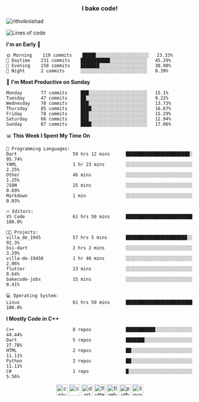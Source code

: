 <h3 align="center">I bake code!</h3>

<p align="left"> <img src="https://komarev.com/ghpvc/?username=rithviknishad" alt="rithviknishad" /> </p>

<!--START_SECTION:waka-->
![Lines of code](https://img.shields.io/badge/From%20Hello%20World%20I%27ve%20Written-23.4%20million%20lines%20of%20code-blue)

**I'm an Early 🐤** 

```text
🌞 Morning    119 commits    █████░░░░░░░░░░░░░░░░░░░░   23.33% 
🌆 Daytime    231 commits    ███████████░░░░░░░░░░░░░░   45.29% 
🌃 Evening    158 commits    ███████░░░░░░░░░░░░░░░░░░   30.98% 
🌙 Night      2 commits      ░░░░░░░░░░░░░░░░░░░░░░░░░   0.39%

```
📅 **I'm Most Productive on Sunday** 

```text
Monday       77 commits     ███░░░░░░░░░░░░░░░░░░░░░░   15.1% 
Tuesday      47 commits     ██░░░░░░░░░░░░░░░░░░░░░░░   9.22% 
Wednesday    70 commits     ███░░░░░░░░░░░░░░░░░░░░░░   13.73% 
Thursday     85 commits     ████░░░░░░░░░░░░░░░░░░░░░   16.67% 
Friday       78 commits     ███░░░░░░░░░░░░░░░░░░░░░░   15.29% 
Saturday     66 commits     ███░░░░░░░░░░░░░░░░░░░░░░   12.94% 
Sunday       87 commits     ████░░░░░░░░░░░░░░░░░░░░░   17.06%

```


📊 **This Week I Spent My Time On** 

```text
💬 Programming Languages: 
Dart                     59 hrs 12 mins      ████████████████████████░   95.74% 
YAML                     1 hr 23 mins        ░░░░░░░░░░░░░░░░░░░░░░░░░   2.25% 
Other                    46 mins             ░░░░░░░░░░░░░░░░░░░░░░░░░   1.25% 
JSON                     25 mins             ░░░░░░░░░░░░░░░░░░░░░░░░░   0.69% 
Markdown                 1 min               ░░░░░░░░░░░░░░░░░░░░░░░░░   0.03%

🔥 Editors: 
VS Code                  61 hrs 50 mins      █████████████████████████   100.0%

🐱‍💻 Projects: 
villa_de_1945            57 hrs 5 mins       ███████████████████████░░   92.3% 
bsi-dart                 2 hrs 2 mins        ░░░░░░░░░░░░░░░░░░░░░░░░░   3.29% 
villa-de-19450           1 hr 46 mins        ░░░░░░░░░░░░░░░░░░░░░░░░░   2.86% 
flutter                  23 mins             ░░░░░░░░░░░░░░░░░░░░░░░░░   0.64% 
bakecode-jobs            15 mins             ░░░░░░░░░░░░░░░░░░░░░░░░░   0.41%

💻 Operating System: 
Linux                    61 hrs 50 mins      █████████████████████████   100.0%

```

**I Mostly Code in C++** 

```text
C++                      8 repos             ███████████░░░░░░░░░░░░░░   44.44% 
Dart                     5 repos             ███████░░░░░░░░░░░░░░░░░░   27.78% 
HTML                     2 repos             ██░░░░░░░░░░░░░░░░░░░░░░░   11.11% 
Python                   2 repos             ██░░░░░░░░░░░░░░░░░░░░░░░   11.11% 
C#                       1 repo              █░░░░░░░░░░░░░░░░░░░░░░░░   5.56%

```



<!--END_SECTION:waka-->

<p align="center">
  <img src="https://devicons.github.io/devicon/devicon.git/icons/cplusplus/cplusplus-original.svg" alt="cplusplus" width="30" height="30"/>
  <img src="https://devicons.github.io/devicon/devicon.git/icons/c/c-original.svg" alt="c" width="30" height="30"/>
  <img src="https://www.vectorlogo.zone/logos/dartlang/dartlang-icon.svg" alt="dart" width="30" height="30"/>
  <img src="https://www.vectorlogo.zone/logos/flutterio/flutterio-icon.svg" alt="flutter" width="30" height="30"/> 
  <img src="https://www.vectorlogo.zone/logos/firebase/firebase-icon.svg" alt="firebase" width="30" height="30"/> 
  <img src="https://devicons.github.io/devicon/devicon.git/icons/python/python-original.svg" alt="python" width="30" height="30"/> 
  <img src="https://devicons.github.io/devicon/devicon.git/icons/linux/linux-original.svg" alt="linux" width="30" height="30"/> 
</p>
